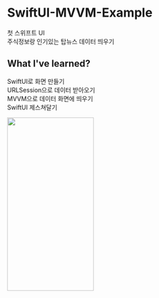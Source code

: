 # SwiftUI-MVVM-Example   

첫 스위프트 UI   
주식정보랑 인기있는 탑뉴스 데이터 띄우기

## What I've learned?

SwiftUI로 화면 만들기   
URLSession으로 데이터 받아오기   
MVVM으로 데이터 화면에 띄우기   
SwiftUI 제스쳐달기

<img src="https://user-images.githubusercontent.com/47676921/116837858-0b580b00-ac07-11eb-97a6-914a7b233635.gif"  width="200" height="400">
